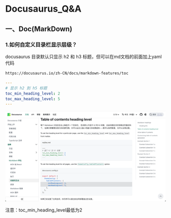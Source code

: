 # Docusaurus_Q&A

## 一、Doc(MarkDown)

### 1.如何自定义目录栏显示层级？

docusaurus 目录默认只显示 h2 和 h3 标题，但可以在md文档的前面加上yaml代码

```url
https://docusaurus.io/zh-CN/docs/markdown-features/toc
```

```yaml
---
# 显示 h2 到 h5 标题
toc_min_heading_level: 2
toc_max_heading_level: 5
---
```

![image-20250415224823170](./assets/image-20250415224823170.png)

注意：toc_min_heading_level最低为2